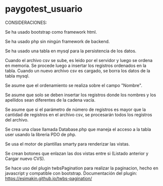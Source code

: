# paygotest_usuario

CONSIDERACIONES:

Se ha usado bootstrap como framework html.

Se ha usado php sin ningún framework de backend.

Se ha usado una tabla en mysql para la persistencia de los datos.

Cuando el archivo csv se sube, es leido por el servidor y luego se ordena en memoria. Se procede luego a insertar los registros ordenados en la tabla. Cuando un nuevo archivo csv es cargado, se borra los datos de la tabla mysql.

Se asume que el ordenamiento se realiza sobre el campo "Nombre".

Se asume que solo se deben insertar los registros donde los nombres y los apellidos sean diferentes de la cadena vacía.

Se asume que si el parámetro de número de registros es mayor que la cantidad de registros en el archivo csv, se procesarán todos los registros del archivo.

Se crea una clase llamada Database.php que maneja el acceso a la tabla user usando la libreria PDO de php.

Se usa el motor de plantillas smarty para renderizar las vistas.

Se crean botones que enlazan las dos vistas entre si (Listado anterior y Cargar nuevo CVS).

Se hace uso del plugin twbsPagination para realizar la paginacion, hecho en javascript y compatible con bootstrap. Documentación del plugin: https://esimakin.github.io/twbs-pagination/